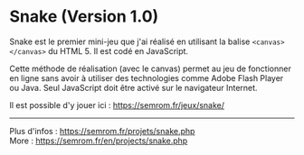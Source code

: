 # Snake (Version 1.0)
Snake est le premier mini-jeu que j'ai réalisé en utilisant la balise `<canvas></canvas>` du HTML 5. Il est codé en JavaScript.   

Cette méthode de réalisation (avec le canvas) permet au jeu de fonctionner en ligne sans avoir à utiliser des technologies comme Adobe Flash Player ou Java. Seul JavaScript doit être activé sur le navigateur Internet.   

Il est possible d'y jouer ici : https://semrom.fr/jeux/snake/

-----------------------
Plus d'infos : https://semrom.fr/projets/snake.php    
More : https://semrom.fr/en/projects/snake.php
